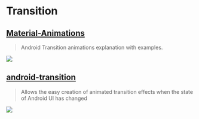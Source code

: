 Transition
==

[Material-Animations](https://github.com/lgvalle/Material-Animations)
--
> Android Transition animations explanation with examples.

![](https://raw.githubusercontent.com/lgvalle/Material-Animations/master/screenshots/transition_explode.gif)

[android-transition](https://github.com/kaichunlin/android-transition)
--
> Allows the easy creation of animated transition effects when the state of Android UI has changed

![](https://github.com/kaichunlin/android-transition/raw/master/github/animation_transition.gif)
